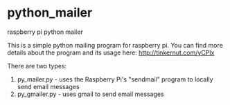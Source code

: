 # python_mailer
raspberry pi python mailer

This is a simple python mailing program for raspberry pi. You can find more details about the program and its usage here:
http://tinkernut.com/yCPIx

There are two types:

1. py_mailer.py - uses the Raspberry Pi's "sendmail" program to locally send email messages
2. py_gmailer.py - uses gmail to send email messages
